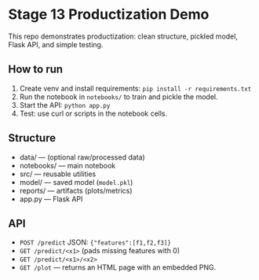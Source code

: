 # Stage 13 Productization Demo

This repo demonstrates productization: clean structure, pickled model, Flask API, and simple testing.

## How to run
1. Create venv and install requirements: `pip install -r requirements.txt`
2. Run the notebook in `notebooks/` to train and pickle the model.
3. Start the API: `python app.py`
4. Test: use curl or scripts in the notebook cells.

## Structure
- data/ — (optional raw/processed data)
- notebooks/ — main notebook
- src/ — reusable utilities
- model/ — saved model (`model.pkl`)
- reports/ — artifacts (plots/metrics)
- app.py — Flask API

## API
- `POST /predict` JSON: `{"features":[f1,f2,f3]}`
- `GET /predict/<x1>` (pads missing features with 0)
- `GET /predict/<x1>/<x2>`
- `GET /plot` — returns an HTML page with an embedded PNG.

